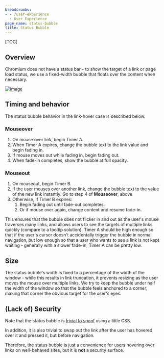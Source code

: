 ```yaml
---
breadcrumbs:
- - /user-experience
  - User Experience
page_name: status-bubble
title: Status Bubble
---
```


[TOC]

## Overview

Chromium does not have a status bar - to show the target of a link or page load
status, we use a fixed-width bubble that floats over the content when necessary.

[<img alt="image"
src="/user-experience/status-bubble/status_bubble_hover.png">](/user-experience/status-bubble/status_bubble_hover.png)

## Timing and behavior

The status bubble behavior in the link-hover case is described below.

### Mouseover

1.  On mouse over link, begin Timer A.
2.  When Timer A expires, change the bubble text to the link value and
            begin fading in.
3.  If mouse moves out while fading in, begin fading out.
4.  When fade-in completes, show the bubble at full opacity.

### Mouseout

1.  On mouseout, begin Timer B.
2.  If the user mouses over another link, change the bubble text to the
            value of the new link instantly. Go to step 4 of **Mouseover**,
            above.
3.  Otherwise, if Timer B expires:
    1.  Begin fading out until fade-out completes.
    2.  Or if mouse over again, change content and resume fade-in.

This ensures that the bubble does not flicker in and out as the user's mouse
traverses many links, and allows users to see the targets of multiple links
quickly (compare to a tooltip solution). Timer A should be high enough so that
if the user's cursor doesn't accidentally trigger the bubble in normal
navigation, but low enough so that a user who wants to see a link is not kept
waiting - generally with a slower fade-in, Timer A can be pretty low.

## Size

The status bubble's width is fixed to a percentage of the width of the window -
while this results in link truncation, it prevents resizing as the user moves
the mouse over multiple links. We try to keep the bubble under half the width of
the window so that the bubble feels anchored to a corner, making that corner the
obvious target for the user's eyes.

## (Lack of) Security

Note that the status bubble is [trivial to
spoof](https://garron.net/web/spoof-link/) using a little CSS.

In addition, it is also trivial to swap out the link after the user has hovered
over it and pressed it, but before navigation.

Therefore, the status bubble is just a convenience for users hovering over links
on well-behaved sites, but it is **not** a security surface.
